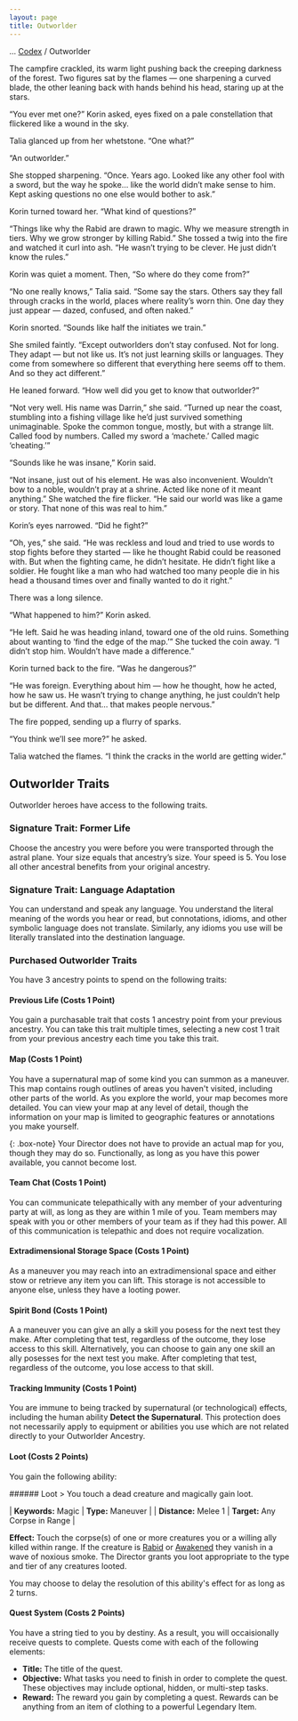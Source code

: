 ```yaml
---
layout: page
title: Outworlder
---
```

<span class="breadcrumbs" markdown="1">... [Codex](/codex) / Outworlder</span>

<div class="story-text" markdown="1">The campfire crackled, its warm light pushing back the creeping darkness of the forest. Two figures sat by the flames — one sharpening a curved blade, the other leaning back with hands behind his head, staring up at the stars.

“You ever met one?” Korin asked, eyes fixed on a pale constellation that flickered like a wound in the sky.

Talia glanced up from her whetstone. “One what?”

“An outworlder.”

She stopped sharpening. “Once. Years ago. Looked like any other fool with a sword, but the way he spoke… like the world didn’t make sense to him. Kept asking questions no one else would bother to ask.”

Korin turned toward her. “What kind of questions?”

“Things like why the Rabid are drawn to magic. Why we measure strength in tiers. Why we grow stronger by killing Rabid.” She tossed a twig into the fire and watched it curl into ash. “He wasn’t trying to be clever. He just didn’t know the rules.”

Korin was quiet a moment. Then, “So where do they come from?”

“No one really knows,” Talia said. “Some say the stars. Others say they fall through cracks in the world, places where reality’s worn thin. One day they just appear — dazed, confused, and often naked.”

Korin snorted. “Sounds like half the initiates we train.”

She smiled faintly. “Except outworlders don’t stay confused. Not for long. They adapt — but not like us. It’s not just learning skills or languages. They come from somewhere so different that everything here seems off to them. And so they act different.”

He leaned forward. “How well did you get to know that outworlder?”

“Not very well. His name was Darrin,” she said. “Turned up near the coast, stumbling into a fishing village like he’d just survived something unimaginable. Spoke the common tongue, mostly, but with a strange lilt. Called food by numbers. Called my sword a ‘machete.’ Called magic ‘cheating.’”

“Sounds like he was insane,” Korin said.

“Not insane, just out of his element. He was also inconvenient. Wouldn’t bow to a noble, wouldn’t pray at a shrine. Acted like none of it meant anything.” She watched the fire flicker. “He said our world was like a game or story. That none of this was real to him.”

Korin’s eyes narrowed. “Did he fight?”

“Oh, yes,” she said. “He was reckless and loud and tried to use words to stop fights before they started — like he thought Rabid could be reasoned with. But when the fighting came, he didn’t hesitate. He didn’t fight like a soldier. He fought like a man who had watched too many people die in his head a thousand times over and finally wanted to do it right.”

There was a long silence.

“What happened to him?” Korin asked.

“He left. Said he was heading inland, toward one of the old ruins. Something about wanting to ‘find the edge of the map.’” She tucked the coin away. “I didn’t stop him. Wouldn’t have made a difference.”

Korin turned back to the fire. “Was he dangerous?”

“He was foreign. Everything about him — how he thought, how he acted, how he saw us. He wasn’t trying to change anything, he just couldn’t help but be different. And that… that makes people nervous.”

The fire popped, sending up a flurry of sparks.

“You think we’ll see more?” he asked.

Talia watched the flames. “I think the cracks in the world are getting wider.”</div>

## Outworlder Traits
Outworlder heroes have access to the following traits.

### Signature Trait: Former Life
Choose the ancestry you were before you were transported through the astral plane. Your size equals that ancestry’s size. Your speed is 5. You lose all other ancestral benefits from your original ancestry.

### Signature Trait: Language Adaptation
You can understand and speak any language. You understand the literal meaning of the words you hear or read, but connotations, idioms, and other symbolic language does not translate. Similarly, any idioms you use will be literally translated into the destination language.

### Purchased Outworlder Traits
You have 3 ancestry points to spend on the following traits:

#### Previous Life (Costs 1 Point)
You gain a purchasable trait that costs 1 ancestry point from your previous ancestry. You can take this trait multiple times, selecting a new cost 1 trait from your previous ancestry each time you take this trait.

#### Map (Costs 1 Point)
You have a supernatural map of some kind you can summon as a maneuver. This map contains rough outlines of areas you haven't visited, including other parts of the world. As you explore the world, your map becomes more detailed. You can view your map at any level of detail, though the information on your map is limited to geographic features or annotations you make yourself.

{: .box-note}
Your Director does not have to provide an actual map for you, though they may do so. Functionally, as long as you have this power available, you cannot become lost.

#### Team Chat (Costs 1 Point)
You can communicate telepathically with any member of your adventuring party at will, as long as they are within 1 mile of you. Team members may speak with you or other members of your team as if they had this power. All of this communication is telepathic and does not require vocalization.

#### Extradimensional Storage Space (Costs 1 Point)
As a maneuver you may reach into an extradimensional space and either stow or retrieve any item you can lift. This storage is not accessible to anyone else, unless they have a looting power.

#### Spirit Bond (Costs 1 Point)
A a maneuver you can give an ally a skill you posess for the next test they make. After completing that test, regardless of the outcome, they lose access to this skill. Alternatively, you can choose to gain any one skill an ally posesses for the next test you make. After completing that test, regardless of the outcome, you lose access to that skill.

#### Tracking Immunity (Costs 1 Point)
You are immune to being tracked by supernatural (or technological) effects, including the human ability **Detect the Supernatural**. This protection does not necessarily apply to equipment or abilities you use which are not related directly to your Outworlder Ancestry.

#### Loot (Costs 2 Points)
You gain the following ability:

<div data-augmented-ui="tl-2-clip-x tr-2-clip-x br-2-clip-x bl-2-clip-x border" class="styleme ds-ability" markdown="1">
###### Loot
> You touch a dead creature and magically gain loot.

| **Keywords:** Magic | **Type:** Maneuver |
| **Distance:** Melee 1 | **Target:** Any Corpse in Range |
  
**Effect:** Touch the corpse(s) of one or more creatures you or a willing ally killed within range. If the creature is [Rabid](/codex/the-rabid) or [Awakened](/codex/the-awakened) they vanish in a wave of noxious smoke. The Director grants you loot appropriate to the type and tier of any creatures looted.  
  
You may choose to delay the resolution of this ability's effect for as long as 2 turns.
</div>

#### Quest System (Costs 2 Points)
You have a string tied to you by destiny. As a result, you will occaisionally receive quests to complete. Quests come with each of the following elements:
- **Title:** The title of the quest.
- **Objective:** What tasks you need to finish in order to complete the quest. These objectives may include optional, hidden, or multi-step tasks.
- **Reward:** The reward you gain by completing a quest. Rewards can be anything from an item of clothing to a powerful Legendary Item.